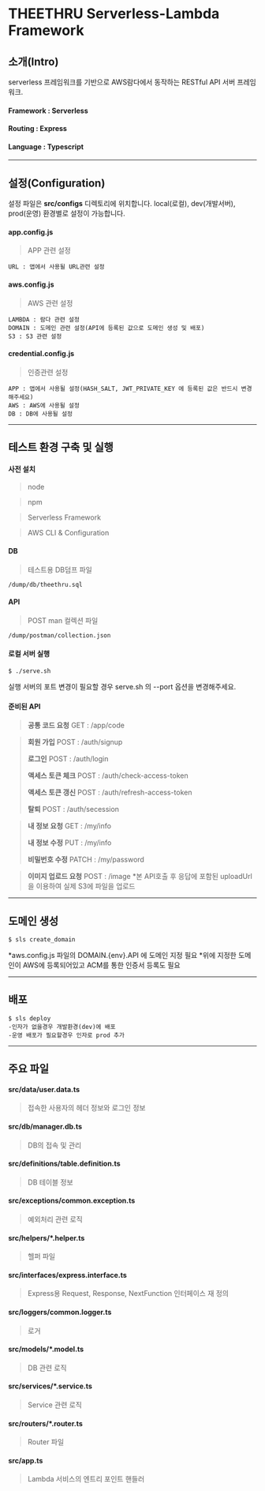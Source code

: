 THEETHRU Serverless-Lambda Framework
===

## 소개(Intro)
serverless 프레임워크를 기반으로 AWS람다에서 동작하는 RESTful API 서버 프레임워크.

#### Framework : Serverless

#### Routing : Express

#### Language : Typescript

---

## 설정(Configuration)
설정 파일은 **src/configs** 디렉토리에 위치합니다.
local(로컬), dev(개발서버), prod(운영) 환경별로 설정이 가능합니다.

#### **app.config.js**
> APP 관련 설정   

    URL : 앱에서 사용될 URL관련 설정   


#### **aws.config.js**
> AWS 관련 설정   

    LAMBDA : 람다 관련 설정   
    DOMAIN : 도메인 관련 설정(API에 등록된 값으로 도메인 생성 및 배포)   
    S3 : S3 관련 설정   


#### **credential.config.js**
> 인증관련 설정   

    APP : 앱에서 사용될 설정(HASH_SALT, JWT_PRIVATE_KEY 에 등록된 값은 반드시 변경해주세요)   
    AWS : AWS에 사용될 설정   
    DB : DB에 사용될 설정   

---

## 테스트 환경 구축 및 실행

#### 사전 설치 
> node

> npm 

> Serverless Framework

> AWS CLI & Configuration

#### DB
> 테스트용 DB덤프 파일   

    /dump/db/theethru.sql

#### API
> POST man 컬렉션 파일   

    /dump/postman/collection.json

#### 로컬 서버 실행
    $ ./serve.sh

실행 서버의 포트 변경이 필요할 경우 serve.sh 의 --port 옵션을 변경해주세요.

#### 준비된 API

> **공통 코드 요청**
> GET : /app/code 

> **회원 가입**
> POST : /auth/signup
> 
> **로그인**
> POST : /auth/login
> 
> **액세스 토큰 체크**
> POST : /auth/check-access-token
> 
> **액세스 토큰 갱신**
> POST : /auth/refresh-access-token
> 
> **탈퇴**
> POST : /auth/secession

> **내 정보 요청**
> GET : /my/info
> 
> **내 정보 수정**
> PUT : /my/info
> 
> **비밀번호 수정**
> PATCH : /my/password

> **이미지 업로드 요청**
> POST : /image
> *본 API호출 후 응답에 포함된 uploadUrl을 이용하여 실제 S3에 파일을 업로드

---

## 도메인 생성
    $ sls create_domain

*aws.config.js 파일의 DOMAIN.{env}.API 에 도메인 지정 필요
*위에 지정한 도메인이 AWS에 등록되어있고 ACM를 통한 인증서 등록도 필요

---

## 배포
    $ sls deploy
    -인자가 없을경우 개발환경(dev)에 배포
    -운영 배포가 필요할경우 인자로 prod 추가

--- 

## 주요 파일
#### **src/data/user.data.ts**   
> 접속한 사용자의 헤더 정보와 로그인 정보   

#### **src/db/manager.db.ts**   
> DB의 접속 및 관리   

#### **src/definitions/table.definition.ts**   
> DB 테이블 정보   

#### **src/exceptions/common.exception.ts**   
> 예외처리 관련 로직   

#### **src/helpers/*.helper.ts**   
> 헬퍼 파일   

#### **src/interfaces/express.interface.ts**   
> Express용 Request, Response, NextFunction 인터페이스 재 정의   

#### **src/loggers/common.logger.ts**   
> 로거   

#### **src/models/*.model.ts**   
> DB 관련 로직   

#### **src/services/*.service.ts**   
> Service 관련 로직   

#### **src/routers/*.router.ts**   
> Router 파일   

#### **src/app.ts**   
> Lambda 서비스의 엔트리 포인트 핸들러   
